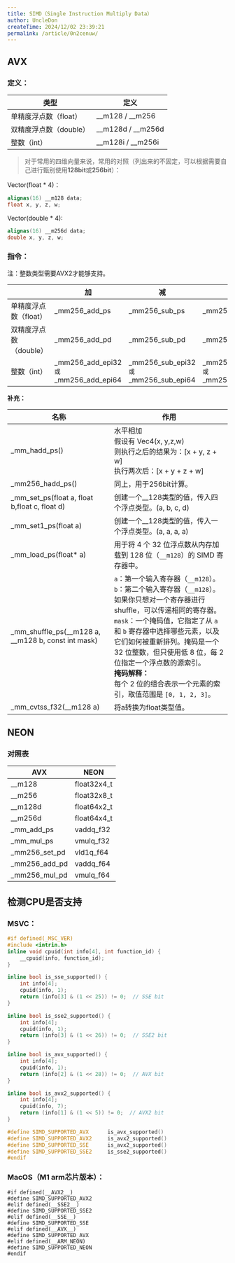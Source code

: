 ```yaml
---
title: SIMD（Single Instruction Multiply Data）
author: UncleDon
createTime: 2024/12/02 23:39:21
permalink: /article/0n2cenuw/
---
```

## AVX

### 定义：

| 类型                   | 定义                |
| ---------------------- | ------------------- |
| 单精度浮点数（float）  | \_\_m128 / __m256   |
| 双精度浮点数（double） | \_\_m128d / __m256d |
| 整数（int）            | \_\_m128i / __m256i |

> 对于常用的四维向量来说，常用的对照（列出来的不固定，可以根据需要自己进行甄别使用**128bit**或**256bit**）：

Vector(float * 4)：

```c++
alignas(16) __m128 data;
float x, y, z, w;
```

Vector(double * 4):

```c++
alignas(16) __m256d data;
double x, y, z, w;
```

### 指令：

注：整数类型需要AVX2才能够支持。

|                        | 加                                      | 减                                      | 乘                                          | 除            |
| ---------------------- | --------------------------------------- | --------------------------------------- | ------------------------------------------- | ------------- |
| 单精度浮点数（float）  | _mm256_add_ps                           | _mm256_sub_ps                           | _mm256_mul_ps                               | _mm256_div_ps |
| 双精度浮点数（double） | _mm256_add_pd                           | _mm256_sub_pd                           | _mm256_mul_pd                               | _mm256_div_pd |
| 整数（int）            | \_mm256_add_epi32` 或 `_mm256_add_epi64 | \_mm256_sub_epi32` 或 `_mm256_sub_epi64 | \_mm256_mullo_epi32` 或 `_mm256_mullo_epi64 |               |

**补充：**

| 名称                                                 | 作用                                                         |
| ---------------------------------------------------- | ------------------------------------------------------------ |
| _mm_hadd_ps()                                        | 水平相加<br />假设有 Vec4(x, y,z,w)<br />则执行之后的结果为：[x + y, z + w]<br />执行两次后：[x + y + z + w] |
| _mm256_hadd_ps()                                     | 同上，用于256bit计算。                                       |
| _mm_set_ps(float a, float b,float c, float d)        | 创建一个\_\_128类型的值，传入四个浮点类型。(a, b, c, d)      |
| _mm_set1_ps(float a)                                 | 创建一个\_\_128类型的值，传入一个浮点类型。(a, a, a, a)      |
| _mm_load_ps(float* a)                                | 用于将 4 个 32 位浮点数从内存加载到 128 位（`__m128`）的 SIMD 寄存器中。 |
| _mm_shuffle_ps(\_\_m128 a, __m128 b, const int mask) | `a`：第一个输入寄存器（`__m128`）。<br />`b`：第二个输入寄存器（`__m128`）。如果你只想对一个寄存器进行 shuffle，可以传递相同的寄存器。<br />`mask`：一个掩码值，它指定了从 `a` 和 `b` 寄存器中选择哪些元素，以及它们如何被重新排列。掩码是一个 32 位整数，但只使用低 8 位，每 2 位指定一个浮点数的源索引。<br />**掩码解释：**<br />每个 2 位的组合表示一个元素的索引，取值范围是 `[0, 1, 2, 3]`。 |
| _mm_cvtss_f32(__m128 a)                              | 将a转换为float类型值。                                       |

## NEON

### 对照表

| AVX           | NEON        |
| ------------- | ----------- |
| __m128        | float32x4_t |
| __m256        | float32x8_t |
| __m128d       | float64x2_t |
| __m256d       | float64x4_t |
| _mm_add_ps    | vaddq_f32   |
| _mm_mul_ps    | vmulq_f32   |
| _mm256_set_pd | vld1q_f64   |
| _mm256_add_pd | vaddq_f64   |
| _mm256_mul_pd | vmulq_f64   |



## 检测CPU是否支持

### MSVC：

```c++
#if defined(_MSC_VER)
#include <intrin.h>  
inline void cpuid(int info[4], int function_id) {
	__cpuid(info, function_id);
}

inline bool is_sse_supported() {
	int info[4];
	cpuid(info, 1);
	return (info[3] & (1 << 25)) != 0;  // SSE bit
}

inline bool is_sse2_supported() {
	int info[4];
	cpuid(info, 1);
	return (info[3] & (1 << 26)) != 0;  // SSE2 bit
}

inline bool is_avx_supported() {
	int info[4];
	cpuid(info, 1);
	return (info[2] & (1 << 28)) != 0;  // AVX bit
}

inline bool is_avx2_supported() {
	int info[4];
	cpuid(info, 7);
	return (info[1] & (1 << 5)) != 0;  // AVX2 bit
}

#define SIMD_SUPPORTED_AVX		is_avx_supported()
#define SIMD_SUPPORTED_AVX2		is_avx2_supported()
#define SIMD_SUPPORTED_SSE		is_avx2_supported()
#define SIMD_SUPPORTED_SSE2		is_sse2_supported()
#endif
```

### MacOS（M1 arm芯片版本）：

``` 
#if defined(__AVX2__)
#define SIMD_SUPPORTED_AVX2
#elif defined(__SSE2__)
#define SIMD_SUPPORTED_SSE2
#elif defined(__SSE__)
#define SIMD_SUPPORTED_SSE
#elif defined(__AVX__)
#define SIMD_SUPPORTED_AVX
#elif defined(__ARM_NEON)
#define SIMD_SUPPORTED_NEON
#endif
```

## 
